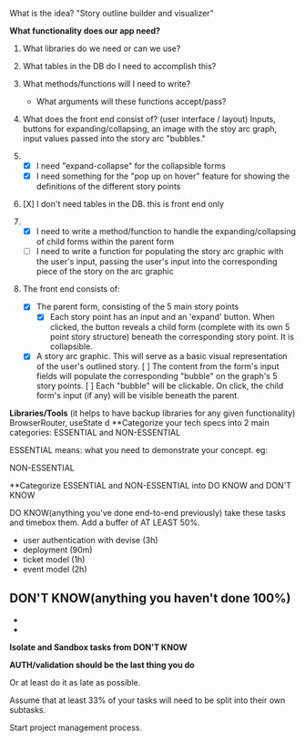 What is the idea?
 "Story outline builder and visualizer"

**What functionality does our app need?**
1. What libraries do we need or can we use?
2. What tables in the DB do I need to accomplish this?
3. What methods/functions will I need to write?
	- What arguments will these functions accept/pass?
4. What does the front end consist of? (user interface / layout)
  Inputs, buttons for expanding/collapsing, an image with the stoy arc graph, input values passed into the story arc "bubbles."

1. - [X] I need "expand-collapse" for the collapsible forms
   - [X] I need something for the "pop up on hover" feature for showing the definitions of the different story points

2. [X] I don't need tables in the DB. this is front end only

3. - [X] I need to write a method/function to handle the expanding/collapsing of child forms within the parent form
   - [ ] I need to write a function for populating the story arc graphic with the user's input,
           passing the user's input into the corresponding piece of the story on the arc graphic

4. The front end consists of:
    - [X] The parent form, consisting of the 5 main story points
      - [X] Each story point has an input and an 'expand' button. When clicked, the button reveals a child form (complete with its own 5 point story
        structure) beneath the corresponding story point. It is collapsible.
    - [X] A story arc graphic. This will serve as a basic visual representation of the user's outlined story.
          [ ] The content from the form's input fields will populate the corresponding "bubble" on the graph's 5 story points.
          [ ] Each "bubble" will be clickable. On click, the child form's input (if any) will be visible beneath the parent.

**Libraries/Tools** (it helps to have backup libraries for any given functionality)
BrowserRouter, useState
d
**Categorize your tech specs into 2 main categories: ESSENTIAL and NON-ESSENTIAL

ESSENTIAL means: what you need to demonstrate your concept.
eg:

NON-ESSENTIAL


**Categorize ESSENTIAL and NON-ESSENTIAL into DO KNOW and DON'T KNOW

DO KNOW(anything you've done end-to-end previously)
take these tasks and timebox them. Add a buffer of AT LEAST 50%.
- user authentication with devise (3h)
- deployment (90m)
- ticket model (1h)
- event model (2h)

DON'T KNOW(anything you haven't done 100%)
- 
- 
- 

**Isolate and Sandbox tasks from DON'T KNOW**




**AUTH/validation should be the last thing you do**

Or at least do it as late as possible.

Assume that at least 33% of your tasks will need to be split into their own subtasks.

Start project management process.